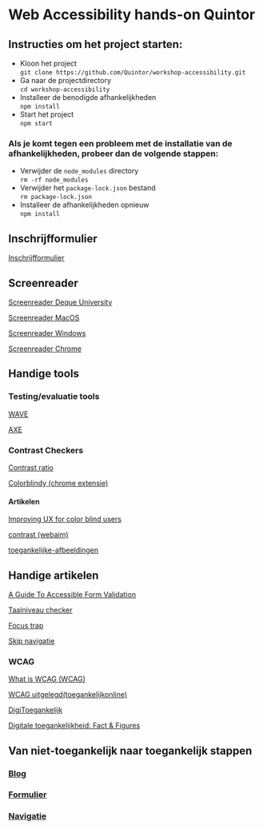 # Web Accessibility hands-on Quintor

## Instructies om het project starten:
- Kloon het project <br/> `git clone https://github.com/Quintor/workshop-accessibility.git`
- Ga naar de projectdirectory <br/> `cd workshop-accessibility`
- Installeer de benodigde afhankelijkheden <br/> `npm install`
- Start het project <br/> `npm start`

### Als je komt tegen een probleem met de installatie van de afhankelijkheden, probeer dan de volgende stappen:
- Verwijder de `node_modules` directory <br/> `rm -rf node_modules`
- Verwijder het `package-lock.json` bestand <br/> `rm package-lock.json`
- Installeer de afhankelijkheden opnieuw <br/> `npm install`


## Inschrijfformulier

[Inschrijfformulier](https://rni-webform.rvig.nl/nl)

## Screenreader

[Screenreader Deque University](https://dequeuniversity.com/screenreaders/)

[Screenreader MacOS](https://toegankelijkonline.nl/artikelen/zelf-testen-met-screenreaders-voiceover-macos)

[Screenreader Windows](https://toegankelijkonline.nl/artikelen/zelf-testen-met-screenreaders-nvda-windows)

[Screenreader Chrome](https://chromewebstore.google.com/detail/screen-reader/kgejglhpjiefppelpmljglcjbhoiplfn)

## Handige tools

### Testing/evaluatie tools

[WAVE](https://chromewebstore.google.com/detail/wave-evaluation-tool/jbbplnpkjmmeebjpijfedlgcdilocofh)

[AXE](https://chromewebstore.google.com/detail/axe-devtools-web-accessib/lhdoppojpmngadmnindnejefpokejbdd)

### Contrast Checkers

[Contrast ratio](https://webaim.org/resources/contrastchecker/)

[Colorblindy (chrome extensie)](https://chromewebstore.google.com/detail/colorblindly/floniaahmccleoclneebhhmnjgdfijgg)

#### Artikelen

[Improving UX for color blind users](https://www.smashingmagazine.com/2016/06/improving-ux-for-color-blind-users/)

[contrast (webaim)](https://webaim.org/articles/contrast/)

[toegankelijke-afbeeldingen](https://toegankelijkonline.nl/artikelen/toegankelijke-afbeeldingen)

## Handige artikelen

[A Guide To Accessible Form Validation](https://www.smashingmagazine.com/2023/02/guide-accessible-form-validation/)

[Taalniveau checker](ishetb1.nl)

[Focus trap](https://github.com/focus-trap/focus-trap)

[Skip navigatie](https://webaim.org/techniques/skipnav)

### WCAG

[What is WCAG (WCAG)](https://wcag.com/resource/what-is-wcag/)

[WCAG uitgelegd(toegankelijkonline)](https://toegankelijkonline.nl/wcag-uitgelegd)

[DigiToegankelijk](https://www.digitoegankelijk.nl/)

[Digitale toegankelijkheid: Fact & Figures](https://www.webaccessibilityaward.nl/digitale-toegankelijkheid/fact-figures/)

## Van niet-toegankelijk naar toegankelijk stappen

### [Blog](blog/blog.md)

### [Formulier](formulier/formulier.md)

### [Navigatie](navigatie/navigatie.md)
